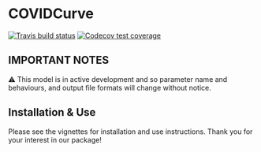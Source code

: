 
# COVIDCurve
 <!-- badges: start -->
[![Travis build status](https://travis-ci.org/mrc-ide/COVIDCurve.svg?branch=master)](https://travis-ci.org/mrc-ide/COVIDCurve)
[![Codecov test coverage](https://codecov.io/gh/mrc-ide/COVIDCurve/branch/master/graph/badge.svg)](https://codecov.io/gh/mrc-ide/COVIDCurve?branch=master)  
<!-- badges: end -->
  
<description>

## IMPORTANT NOTES

:warning: This model is in active development and so parameter name and
behaviours, and output file formats will change without notice.

## Installation & Use
Please see the vignettes for installation and use instructions. Thank you for your interest in our package! 
